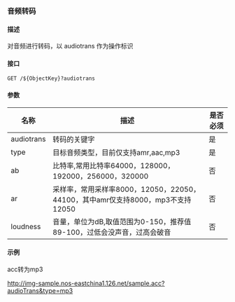 ### **音频转码**

#### **描述**
对音频进行转码，以 audiotrans 作为操作标识

#### **接口**

    GET /${ObjectKey}?audiotrans

#### **参数**
|  **名称**  |	                              **描述**                              	|**是否必须**|
|------------|--------------------------------------------------------------------------|------------|
|audiotrans	 |转码的关键字	|是|
|type|	目标音频类型，目前仅支持amr,aac,mp3	|是|
|ab|	比特率,常用比特率64000，128000，192000，256000，320000	|否|
|ar|	采样率，常用采样率8000，12050，22050，44100，其中amr仅支持8000，mp3不支持12050|	否|
|loudness|	音量，单位为dB,取值范围为0-150，推荐值89-100，过低会没声音，过高会破音	|否|
#### **示例**
acc转为mp3

http://img-sample.nos-eastchina1.126.net/sample.acc?audioTrans&type=mp3